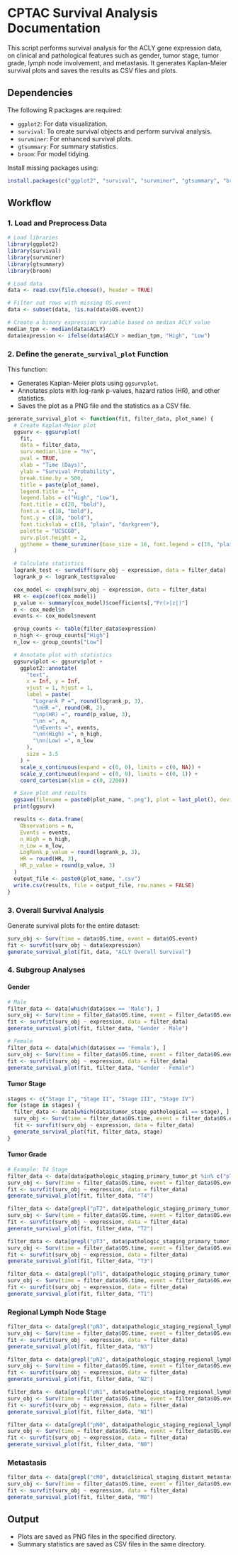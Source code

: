 # CPTAC Survival Analysis Documentation

This script performs survival analysis for the ACLY gene expression data, on clinical and pathological features such as gender, tumor stage, tumor grade, lymph node involvement, and metastasis. It generates Kaplan-Meier survival plots and saves the results as CSV files and plots.

## Dependencies

The following R packages are required:

- `ggplot2`: For data visualization.
- `survival`: To create survival objects and perform survival analysis.
- `survminer`: For enhanced survival plots.
- `gtsummary`: For summary statistics.
- `broom`: For model tidying.

Install missing packages using:
```r
install.packages(c("ggplot2", "survival", "survminer", "gtsummary", "broom"))
```

## Workflow

### 1. Load and Preprocess Data

```r
# Load libraries
library(ggplot2)
library(survival)
library(survminer)
library(gtsummary)
library(broom)

# Load data
data <- read.csv(file.choose(), header = TRUE)

# Filter out rows with missing OS.event
data <- subset(data, !is.na(data$OS.event))

# Create a binary expression variable based on median ACLY value
median_tpm <- median(data$ACLY)
data$expression <- ifelse(data$ACLY > median_tpm, "High", "Low")
```

### 2. Define the `generate_survival_plot` Function

This function:

- Generates Kaplan-Meier plots using `ggsurvplot`.
- Annotates plots with log-rank p-values, hazard ratios (HR), and other statistics.
- Saves the plot as a PNG file and the statistics as a CSV file.

```r
generate_survival_plot <- function(fit, filter_data, plot_name) {
  # Create Kaplan-Meier plot
  ggsurv <- ggsurvplot(
    fit,
    data = filter_data,
    surv.median.line = "hv",
    pval = TRUE,
    xlab = "Time (Days)",
    ylab = "Survival Probability",
    break.time.by = 500,
    title = paste(plot_name),
    legend.title = "",
    legend.labs = c("High", "Low"),
    font.title = c(20, "bold"),
    font.x = c(18, "bold"),
    font.y = c(18, "bold"),
    font.tickslab = c(16, "plain", "darkgreen"),
    palette = "UCSCGB",
    surv.plot.height = 2,
    ggtheme = theme_survminer(base_size = 16, font.legend = c(16, "plain", "black"))
  )

  # Calculate statistics
  logrank_test <- survdiff(surv_obj ~ expression, data = filter_data)
  logrank_p <- logrank_test$pvalue

  cox_model <- coxph(surv_obj ~ expression, data = filter_data)
  HR <- exp(coef(cox_model))
  p_value <- summary(cox_model)$coefficients[,"Pr(>|z|)"]
  n <- cox_model$n
  events <- cox_model$nevent

  group_counts <- table(filter_data$expression)
  n_high <- group_counts["High"]
  n_low <- group_counts["Low"]

  # Annotate plot with statistics
  ggsurv$plot <- ggsurv$plot +
    ggplot2::annotate(
      "text",
      x = Inf, y = Inf,
      vjust = 1, hjust = 1,
      label = paste(
        "Logrank P =", round(logrank_p, 3),
        "\nHR =", round(HR, 2), 
        "\np(HR) =", round(p_value, 3), 
        "\nn =", n, 
        "\nEvents =", events,
        "\nn(High) =", n_high, 
        "\nn(Low) =", n_low
      ),
      size = 3.5
    ) + 
    scale_x_continuous(expand = c(0, 0), limits = c(0, NA)) +
    scale_y_continuous(expand = c(0, 0), limits = c(0, 1)) +
    coord_cartesian(xlim = c(0, 2200))

  # Save plot and results
  ggsave(filename = paste0(plot_name, ".png"), plot = last_plot(), device = "png")
  print(ggsurv)

  results <- data.frame(
    Observations = n,
    Events = events,
    n_High = n_high,
    n_Low = n_low,
    LogRank_p_value = round(logrank_p, 3),
    HR = round(HR, 3),
    HR_p_value = round(p_value, 3)
  )
  output_file <- paste0(plot_name, ".csv")
  write.csv(results, file = output_file, row.names = FALSE)
}
```

### 3. Overall Survival Analysis

Generate survival plots for the entire dataset:
```r
surv_obj <- Surv(time = data$OS.time, event = data$OS.event)
fit <- survfit(surv_obj ~ data$expression)
generate_survival_plot(fit, data, "ACLY Overall Survival")
```

### 4. Subgroup Analyses

#### Gender
```r
# Male
filter_data <- data[which(data$sex == 'Male'), ]
surv_obj <- Surv(time = filter_data$OS.time, event = filter_data$OS.event)
fit <- survfit(surv_obj ~ expression, data = filter_data)
generate_survival_plot(fit, filter_data, "Gender - Male")

# Female
filter_data <- data[which(data$sex == 'Female'), ]
surv_obj <- Surv(time = filter_data$OS.time, event = filter_data$OS.event)
fit <- survfit(surv_obj ~ expression, data = filter_data)
generate_survival_plot(fit, filter_data, "Gender - Female")
```

#### Tumor Stage
```r
stages <- c("Stage I", "Stage II", "Stage III", "Stage IV")
for (stage in stages) {
  filter_data <- data[which(data$tumor_stage_pathological == stage), ]
  surv_obj <- Surv(time = filter_data$OS.time, event = filter_data$OS.event)
  fit <- survfit(surv_obj ~ expression, data = filter_data)
  generate_survival_plot(fit, filter_data, stage)
}
```

#### Tumor Grade
```r
# Example: T4 Stage
filter_data <- data[data$pathologic_staging_primary_tumor_pt %in% c("pT4", "pT4a", "pTIVA"), ]
surv_obj <- Surv(time = filter_data$OS.time, event = filter_data$OS.event)
fit <- survfit(surv_obj ~ expression, data = filter_data)
generate_survival_plot(fit, filter_data, "T4")

filter_data <- data[grepl("pT2", data$pathologic_staging_primary_tumor_pt), ]
surv_obj <- Surv(time = filter_data$OS.time, event = filter_data$OS.event )
fit <- survfit(surv_obj ~ expression, data = filter_data)
generate_survival_plot(fit, filter_data, "T2")

filter_data <- data[grepl("pT3", data$pathologic_staging_primary_tumor_pt), ]
surv_obj <- Surv(time = filter_data$OS.time, event = filter_data$OS.event )
fit <- survfit(surv_obj ~ expression, data = filter_data)
generate_survival_plot(fit, filter_data, "T3")

filter_data <- data[grepl("pT1", data$pathologic_staging_primary_tumor_pt), ]
surv_obj <- Surv(time = filter_data$OS.time, event = filter_data$OS.event )
fit <- survfit(surv_obj ~ expression, data = filter_data)
generate_survival_plot(fit, filter_data, "T1")
```
### Regional Lymph Node Stage
```r
filter_data <- data[grepl("pN3", data$pathologic_staging_regional_lymph_nodes_pn), ]
surv_obj <- Surv(time = filter_data$OS.time, event = filter_data$OS.event )
fit <- survfit(surv_obj ~ expression, data = filter_data)
generate_survival_plot(fit, filter_data, "N3")

filter_data <- data[grepl("pN2", data$pathologic_staging_regional_lymph_nodes_pn), ]
surv_obj <- Surv(time = filter_data$OS.time, event = filter_data$OS.event )
fit <- survfit(surv_obj ~ expression, data = filter_data)
generate_survival_plot(fit, filter_data, "N2")

filter_data <- data[grepl("pN1", data$pathologic_staging_regional_lymph_nodes_pn), ]
surv_obj <- Surv(time = filter_data$OS.time, event = filter_data$OS.event )
fit <- survfit(surv_obj ~ expression, data = filter_data)
generate_survival_plot(fit, filter_data, "N1")

filter_data <- data[grepl("pN0", data$pathologic_staging_regional_lymph_nodes_pn), ]
surv_obj <- Surv(time = filter_data$OS.time, event = filter_data$OS.event )
fit <- survfit(surv_obj ~ expression, data = filter_data)
generate_survival_plot(fit, filter_data, "N0")
```
### Metastasis
```r
filter_data <- data[grepl("cM0", data$clinical_staging_distant_metastasis_cm), ]
surv_obj <- Surv(time = filter_data$OS.time, event = filter_data$OS.event )
fit <- survfit(surv_obj ~ expression, data = filter_data)
generate_survival_plot(fit, filter_data, "M0")
```

## Output

- Plots are saved as PNG files in the specified directory.
- Summary statistics are saved as CSV files in the same directory.
